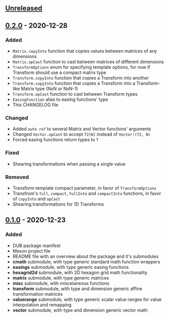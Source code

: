 ## [Unreleased]


## [0.2.0] - 2020-12-28
### Added
- `Matrix.copyInto` function that copies values between matrices of any dimensions
- `Matrix.opCast` function to cast between matrices of different dimensions
- `TransformOptions` enum for specifying template options, for now if Transform
  should use a compact matrix type
- `Transform.copyInto` function that copies a Transform into another
- `Transform.copyInto` function that copies a Transform into a Transform-like
  Matrix type (NxN or NxN-1)
- `Transform.opCast` function to cast between Transform types
- `EasingFunction` alias to easing functions' type
- This CHANGELOG file

### Changed
- Added `auto ref` to several Matrix and Vector functions' arguments
- Changed `Vector.opCast` to accept `T2[N]` instead of `Vector!(T2, N)`
- Forced easing functions return types to `T`

### Fixed
- Shearing transformations when passing a single value

### Removed
- Transform template compact parameter, in favor of `TransformOptions`
- Transfrom's `full`, `compact`, `fullInto` and `compactInto` functions,
  in favor of `copyInto` and `opCast`
- Shearing transformations for 1D Transforms


## [0.1.0] - 2020-12-23
### Added
- DUB package manifest
- Meson project file
- README file with an overview about the package and it's submodules
- **cmath** submodule, with type generic standard math function wrappers
- **easings** submodule, with type generic easing functions
- **hexagrid2d** submodule, with 2D hexagon grid math functionality
- **matrix** submodule, with type generic matrices
- **misc** submodule, with miscelaneous functions
- **transform** submodule, with type and dimension generic affine
  transformation matrices
- **valuerange** submodule, with type generic scalar value ranges for
  value interpolation and remapping
- **vector** submodule, with type and dimension generic vector math

[Unreleased]: https://github.com/gilzoide/bettercmath/compare/v0.2.0...HEAD
[0.2.0]: https://github.com/gilzoide/bettercmath/releases/tag/v0.2.0
[0.1.0]: https://github.com/gilzoide/bettercmath/releases/tag/v0.1.0
